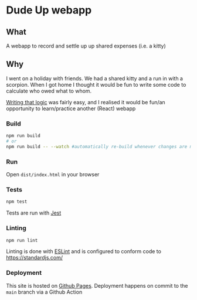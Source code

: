 # Dude Up webapp

## What

A webapp to record and settle up up shared expenses (i.e. a kitty)

## Why

I went on a holiday with friends. We had a shared kitty and a run in with a scorpion. When I got home I thought it would be fun to write some code to calculate who owed what to whom.

[Writing that logic](https://github.com/crosslandwa/dudeup) was fairly easy, and I realised it would be fun/an opportunity to learn/practice another (React) webapp

### Build

```bash
npm run build
# or
npm run build -- --watch #automatically re-build whenever changes are made
```

### Run

Open `dist/index.html` in your browser

### Tests

```bash
npm test
```
Tests are run with [Jest](https://facebook.github.io/jest/)

### Linting

```bash
npm run lint
```

Linting is done with [ESLint](https://eslint.org/) and is configured to conform code to https://standardjs.com/

### Deployment

This site is hosted on [Github Pages](https://crosslandwa.github.io/dudeup). Deployment happens on commit to the `main` branch via a Github Action
